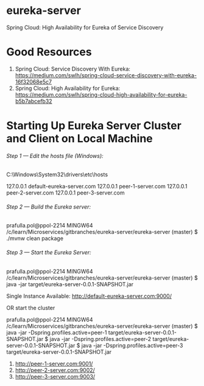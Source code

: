 # eureka-server
Spring Cloud: High Availability for Eureka of Service Discovery

# Good Resources
1. Spring Cloud: Service Discovery With Eureka: https://medium.com/swlh/spring-cloud-service-discovery-with-eureka-16f32068e5c7
2. Spring Cloud: High Availability for Eureka: https://medium.com/swlh/spring-cloud-high-availability-for-eureka-b5b7abcefb32

# Starting Up Eureka Server Cluster and Client on Local Machine
###### Step 1 — Edit the hosts file (Windows):
C:\Windows\System32\drivers\etc\hosts

127.0.0.1 default-eureka-server.com
127.0.0.1 peer-1-server.com
127.0.0.1 peer-2-server.com
127.0.0.1 peer-3-server.com

###### Step 2 — Build the Eureka server:

prafulla.pol@ppol-2214 MINGW64 /c/learn/Microservices/gitbranches/eureka-server/eureka-server (master)
$ ./mvnw clean package


###### Step 3 — Start the Eureka Server:
prafulla.pol@ppol-2214 MINGW64 /c/learn/Microservices/gitbranches/eureka-server/eureka-server (master)
$ java -jar target/eureka-server-0.0.1-SNAPSHOT.jar

Single Instance Available: http://default-eureka-server.com:9000/

OR start the cluster

prafulla.pol@ppol-2214 MINGW64 /c/learn/Microservices/gitbranches/eureka-server/eureka-server (master)
$ java -jar -Dspring.profiles.active=peer-1 target/eureka-server-0.0.1-SNAPSHOT.jar
$ java -jar -Dspring.profiles.active=peer-2 target/eureka-server-0.0.1-SNAPSHOT.jar
$ java -jar -Dspring.profiles.active=peer-3 target/eureka-server-0.0.1-SNAPSHOT.jar

1. http://peer-1-server.com:9001/
2. http://peer-2-server.com:9002/
3. http://peer-3-server.com:9003/
